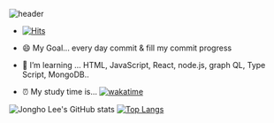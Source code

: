 ![header](https://capsule-render.vercel.app/api?type=waving&color=gradient&customColorList=0,2,2,5,30&height=200&text=DevFrank9)

- [![Hits](https://hits.seeyoufarm.com/api/count/incr/badge.svg?url=https%3A%2F%2Fgithub.com%2FDevFrank9%2Fhit-counter&count_bg=%2379C83D&title_bg=%23555555&icon=&icon_color=%23E7E7E7&title=hits&edge_flat=false)](https://hits.seeyoufarm.com)
- 😄 My Goal...   every day commit & fill my commit progress

- 🌱 I’m learning ...   HTML, JavaScript, React, node.js, graph QL, Type Script, MongoDB..

- ⏰ My study time is...
[![wakatime](https://wakatime.com/badge/user/fab11908-f2ab-4476-8057-2f6505465ffb.svg)](https://wakatime.com/@fab11908-f2ab-4476-8057-2f6505465ffb) 


![Jongho Lee's GitHub stats](https://github-readme-stats.vercel.app/api?username=DevFrank9&show_icons=true&theme=dark)
[![Top Langs](https://github-readme-stats.vercel.app/api/top-langs/?username=Devfrank9&layout=compact&theme=dark)](https://github.com/anuraghazra/github-readme-stats)

<!--
**DevFrank9/DevFrank9** is a ✨ _special_ ✨ repository because its `README.md` (this file) appears on your GitHub profile.

Here are some ideas to get you started:

- 🔭 I’m currently working on ...
- 👯 I’m looking to collaborate on ...
- 🤔 I’m looking for help with ...
- 💬 Ask me about ...
- 📫 How to reach me: ...
- 😄 Pronouns: ...
- ⚡ Fun fact: ...
-->
